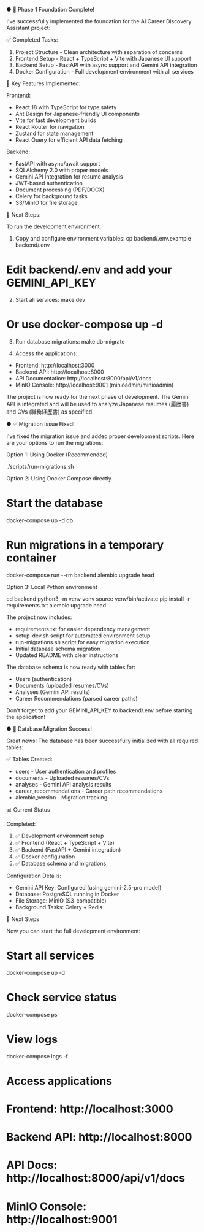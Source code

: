● 🎉 Phase 1 Foundation Complete!

  I've successfully implemented the foundation for the AI Career Discovery Assistant project:

  ✅ Completed Tasks:

  1. Project Structure - Clean architecture with separation of concerns
  2. Frontend Setup - React + TypeScript + Vite with Japanese UI support
  3. Backend Setup - FastAPI with async support and Gemini API integration
  4. Docker Configuration - Full development environment with all services

  🔑 Key Features Implemented:

  Frontend:
  - React 18 with TypeScript for type safety
  - Ant Design for Japanese-friendly UI components
  - Vite for fast development builds
  - React Router for navigation
  - Zustand for state management
  - React Query for efficient API data fetching

  Backend:
  - FastAPI with async/await support
  - SQLAlchemy 2.0 with proper models
  - Gemini API Integration for resume analysis
  - JWT-based authentication
  - Document processing (PDF/DOCX)
  - Celery for background tasks
  - S3/MinIO for file storage

  📝 Next Steps:

  To run the development environment:

  1. Copy and configure environment variables:
  cp backend/.env.example backend/.env
  # Edit backend/.env and add your GEMINI_API_KEY

  2. Start all services:
  make dev
  # Or use docker-compose up -d

  3. Run database migrations:
  make db-migrate

  4. Access the applications:
  - Frontend: http://localhost:3000
  - Backend API: http://localhost:8000
  - API Documentation: http://localhost:8000/api/v1/docs
  - MinIO Console: http://localhost:9001 (minioadmin/minioadmin)

  The project is now ready for the next phase of development. The Gemini API is integrated
  and will be used to analyze Japanese resumes (履歴書) and CVs (職務経歴書) as specified.


● ✅ Migration Issue Fixed!

  I've fixed the migration issue and added proper development scripts. Here are your options
  to run the migrations:

  Option 1: Using Docker (Recommended)

  ./scripts/run-migrations.sh

  Option 2: Using Docker Compose directly

  # Start the database
  docker-compose up -d db

  # Run migrations in a temporary container
  docker-compose run --rm backend alembic upgrade head

  Option 3: Local Python environment

  cd backend
  python3 -m venv venv
  source venv/bin/activate
  pip install -r requirements.txt
  alembic upgrade head

  The project now includes:
  - requirements.txt for easier dependency management
  - setup-dev.sh script for automated environment setup
  - run-migrations.sh script for easy migration execution
  - Initial database schema migration
  - Updated README with clear instructions

  The database schema is now ready with tables for:
  - Users (authentication)
  - Documents (uploaded resumes/CVs)
  - Analyses (Gemini API results)
  - Career Recommendations (parsed career paths)

  Don't forget to add your GEMINI_API_KEY to backend/.env before starting the application!

● 🎉 Database Migration Success!

  Great news! The database has been successfully initialized with all required tables:

  ✅ Tables Created:
  - users - User authentication and profiles
  - documents - Uploaded resumes/CVs
  - analyses - Gemini API analysis results
  - career_recommendations - Career path recommendations
  - alembic_version - Migration tracking

  📊 Current Status

  Completed:

  1. ✅ Development environment setup
  2. ✅ Frontend (React + TypeScript + Vite)
  3. ✅ Backend (FastAPI + Gemini integration)
  4. ✅ Docker configuration
  5. ✅ Database schema and migrations

  Configuration Details:

  - Gemini API Key: Configured (using gemini-2.5-pro model)
  - Database: PostgreSQL running in Docker
  - File Storage: MinIO (S3-compatible)
  - Background Tasks: Celery + Redis

  🚀 Next Steps

  Now you can start the full development environment:

  # Start all services
  docker-compose up -d

  # Check service status
  docker-compose ps

  # View logs
  docker-compose logs -f

  # Access applications
  # Frontend: http://localhost:3000
  # Backend API: http://localhost:8000
  # API Docs: http://localhost:8000/api/v1/docs
  # MinIO Console: http://localhost:9001
